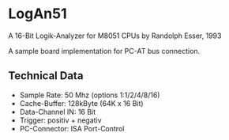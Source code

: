 # LogAn51
A 16-Bit Logik-Analyzer for M8051 CPUs
by Randolph Esser, 1993

A sample board implementation for PC-AT bus connection.

## Technical Data
- Sample Rate: 50 Mhz (options 1:1/2/4/8/16)
- Cache-Buffer: 128kByte (64K x 16 Bit)
- Data-Channel IN: 16 Bit
- Trigger: positiv + negativ
- PC-Connector: ISA Port-Control

